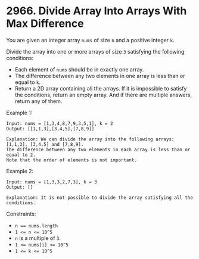 # 2966. Divide Array Into Arrays With Max Difference

You are given an integer array `nums` of size `n` and a positive integer `k`.

Divide the array into one or more arrays of size `3` satisfying the following conditions:

- Each element of `nums` should be in exactly one array.
- The difference between any two elements in one array is less than or equal to `k`.
- Return a 2D array containing all the arrays. If it is impossible to satisfy the conditions, return an empty array. And if there are multiple answers, return any of them.

Example 1:

    Input: nums = [1,3,4,8,7,9,3,5,1], k = 2
    Output: [[1,1,3],[3,4,5],[7,8,9]]

    Explanation: We can divide the array into the following arrays: [1,1,3], [3,4,5] and [7,8,9].
    The difference between any two elements in each array is less than or equal to 2.
    Note that the order of elements is not important.

Example 2:

    Input: nums = [1,3,3,2,7,3], k = 3
    Output: []

    Explanation: It is not possible to divide the array satisfying all the conditions.

Constraints:

- `n == nums.length`
- `1 <= n <= 10^5`
- `n` is a multiple of `3`.
- `1 <= nums[i] <= 10^5`
- `1 <= k <= 10^5`
